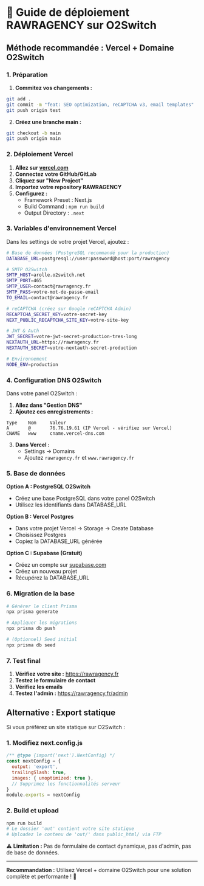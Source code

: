 # 🚀 Guide de déploiement RAWRAGENCY sur O2Switch

## Méthode recommandée : Vercel + Domaine O2Switch

### 1. Préparation

1. **Commitez vos changements :**
```bash
git add .
git commit -m "feat: SEO optimization, reCAPTCHA v3, email templates"
git push origin test
```

2. **Créez une branche main :**
```bash
git checkout -b main
git push origin main
```

### 2. Déploiement Vercel

1. **Allez sur [vercel.com](https://vercel.com)**
2. **Connectez votre GitHub/GitLab**
3. **Cliquez sur "New Project"**
4. **Importez votre repository RAWRAGENCY**
5. **Configurez :**
   - Framework Preset : Next.js
   - Build Command : `npm run build`
   - Output Directory : `.next`

### 3. Variables d'environnement Vercel

Dans les settings de votre projet Vercel, ajoutez :

```bash
# Base de données (PostgreSQL recommandé pour la production)
DATABASE_URL=postgresql://user:password@host:port/rawragency

# SMTP O2Switch
SMTP_HOST=arolle.o2switch.net
SMTP_PORT=465
SMTP_USER=contact@rawragency.fr
SMTP_PASS=votre-mot-de-passe-email
TO_EMAIL=contact@rawragency.fr

# reCAPTCHA (créez sur Google reCAPTCHA Admin)
RECAPTCHA_SECRET_KEY=votre-secret-key
NEXT_PUBLIC_RECAPTCHA_SITE_KEY=votre-site-key

# JWT & Auth
JWT_SECRET=votre-jwt-secret-production-tres-long
NEXTAUTH_URL=https://rawragency.fr
NEXTAUTH_SECRET=votre-nextauth-secret-production

# Environnement
NODE_ENV=production
```

### 4. Configuration DNS O2Switch

Dans votre panel O2Switch :

1. **Allez dans "Gestion DNS"**
2. **Ajoutez ces enregistrements :**

```
Type    Nom     Valeur
A       @       76.76.19.61 (IP Vercel - vérifiez sur Vercel)
CNAME   www     cname.vercel-dns.com
```

3. **Dans Vercel :**
   - Settings → Domains
   - Ajoutez `rawragency.fr` et `www.rawragency.fr`

### 5. Base de données

**Option A : PostgreSQL O2Switch**
- Créez une base PostgreSQL dans votre panel O2Switch
- Utilisez les identifiants dans DATABASE_URL

**Option B : Vercel Postgres**
- Dans votre projet Vercel → Storage → Create Database
- Choisissez Postgres
- Copiez la DATABASE_URL générée

**Option C : Supabase (Gratuit)**
- Créez un compte sur [supabase.com](https://supabase.com)
- Créez un nouveau projet
- Récupérez la DATABASE_URL

### 6. Migration de la base

```bash
# Générer le client Prisma
npx prisma generate

# Appliquer les migrations
npx prisma db push

# (Optionnel) Seed initial
npx prisma db seed
```

### 7. Test final

1. **Vérifiez votre site :** https://rawragency.fr
2. **Testez le formulaire de contact**
3. **Vérifiez les emails**
4. **Testez l'admin :** https://rawragency.fr/admin

## Alternative : Export statique

Si vous préférez un site statique sur O2Switch :

### 1. Modifiez next.config.js

```javascript
/** @type {import('next').NextConfig} */
const nextConfig = {
  output: 'export',
  trailingSlash: true,
  images: { unoptimized: true },
  // Supprimez les fonctionnalités serveur
}
module.exports = nextConfig
```

### 2. Build et upload

```bash
npm run build
# Le dossier 'out' contient votre site statique
# Uploadez le contenu de 'out/' dans public_html/ via FTP
```

⚠️ **Limitation :** Pas de formulaire de contact dynamique, pas d'admin, pas de base de données.

---

**Recommandation :** Utilisez Vercel + domaine O2Switch pour une solution complète et performante ! 🚀
